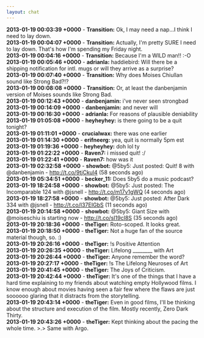 ```yaml
---
layout: chat
---
```

**2013-01-19 00:03:39 +0000** - **Transition:** Ok, I may need a nap…I think I need to lay down.  
**2013-01-19 00:04:07 +0000** - **Transition:** Actually, I'm pretty SURE I need to lay down. That's how I'm spending my Friday night.  
**2013-01-19 00:04:16 +0000** - **Transition:** Because I'm a WILD man!! :-O  
**2013-01-19 00:05:46 +0000** - **adrianla:** haddiebird: Will there be a shipping notification for intl. mugs or will they arrive as a surprise?  
**2013-01-19 00:07:40 +0000** - **Transition:** Why does Moises Chiullan sound like Strong Bad?!?  
**2013-01-19 00:08:08 +0000** - **Transition:** Or, at least the danbenjamin version of Moises sounds like Strong Bad.  
**2013-01-19 00:12:43 +0000** - **danbenjamin:** i've never seen strongbad  
**2013-01-19 00:14:09 +0000** - **danbenjamin:** and never will  
**2013-01-19 00:16:30 +0000** - **adrianla:** For reasons of plausible deniability  
**2013-01-19 01:05:08 +0000** - **heyheyhey:** is there going to be a quit tonight?  
**2013-01-19 01:11:01 +0000** - **crucialwax:** there was one earlier  
**2013-01-19 01:14:30 +0000** - **erifneerg:** yea, quit is normally 5pm est  
**2013-01-19 01:19:36 +0000** - **heyheyhey:** doh lol ty  
**2013-01-19 01:22:22 +0000** - **Raven7:** i  missed quit!  :/  
**2013-01-19 01:22:41 +0000** - **Raven7:** how was it  
**2013-01-19 02:32:58 +0000** - **showbot:** @5by5: Just posted: Quit! 8 with @danbenjamin - http://t.co/9tjCkul4 (58 seconds ago)  
**2013-01-19 05:34:51 +0000** - **becker_11:** Does 5by5 do a music podcast?  
**2013-01-19 18:24:58 +0000** - **showbot:** @5by5: Just posted: The Incomparable 124 with @jsnell - http://t.co/m17v1gWQ (4 seconds ago)  
**2013-01-19 18:27:58 +0000** - **showbot:** @5by5: Just posted: After Dark 334 with @jsnell - http://t.co/I37EIGbS (11 seconds ago)  
**2013-01-19 20:14:58 +0000** - **showbot:** @5by5: Giant Size with @moiseschiu is starting now - http://t.co/sI19cI8S (35 seconds ago)  
**2013-01-19 20:18:36 +0000** - **theTiger:** Roto-scoped. It looks great.  
**2013-01-19 20:18:50 +0000** - **theTiger:** Not a huge fan of the source material though, so. :)  
**2013-01-19 20:26:16 +0000** - **theTiger:** !s Positive Attention  
**2013-01-19 20:26:35 +0000** - **theTiger:** Lifelong ________ with Art  
**2013-01-19 20:26:44 +0000** - **theTiger:** Anyone remember the word?  
**2013-01-19 20:27:17 +0000** - **theTiger:** !s The Lifelong Neuroses of Art  
**2013-01-19 20:41:45 +0000** - **theTiger:** The Joys of Criticism.  
**2013-01-19 20:42:44 +0000** - **theTiger:** It's one of the things that I have a hard time explaining to my friends about watching empty Hollywood films. I know enough about movies having seen a fair few where the flaws are just soooooo glaring that it distracts from the storytelling.  
**2013-01-19 20:43:14 +0000** - **theTiger:** Even in good films, I'll be thinking about the structure and execution of the film. Mostly recently, Zero Dark Thirty.  
**2013-01-19 20:43:26 +0000** - **theTiger:** Kept thinking about the pacing the whole time. >.> Same with Argo.  
